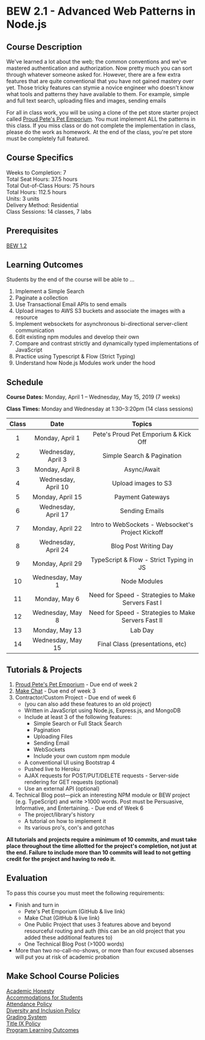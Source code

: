 # BEW 2.1 - Advanced Web Patterns in Node.js

## Course Description

We've learned a lot about the web; the common conventions and we've mastered authentication and authorization. Now pretty much you can sort through whatever someone asked for. However, there are a few extra features that are quite conventional that you have not gained mastery over yet. Those tricky features can stymie a novice engineer who doesn't know what tools and patterns they have available to them. For example, simple and full text search, uploading files and images, sending emails

For all in class work, you will be using a clone of the pet store starter project called [Proud Pete's Pet Emporium](https://github.com/Product-College-Labs/petes-pets). You must implement ALL the patterns in this class. If you miss class or do not complete the implementation in class, please do the work as homework. At the end of the class, you're pet store must be completely full featured.

## Course Specifics

Weeks to Completion:  7 <br>
Total Seat Hours:  37.5 hours <br>
Total Out-of-Class Hours: 75 hours <br>
Total Hours: 112.5 hours <br>
Units:  3 units <br>
Delivery Method:  Residential <br>
Class Sessions:  14 classes, 7 labs

## Prerequisites

[BEW 1.2](https://github.com/Make-School-Courses/BEW-1.2-Authentication-and-Associations)

## Learning Outcomes

Students by the end of the course will be able to ...

1. Implement a Simple Search
1. Paginate a collection
1. Use Transactional Email APIs to send emails
1. Upload images to AWS S3 buckets and associate the images with a resource
1. Implement websockets for asynchronous bi-directional server-client communication
1. Edit existing npm modules and develop their own
1. Compare and contrast strictly and dynamically typed implementations of JavaScript
1. Practice using Typescript & Flow (Strict Typing)
1. Understand how Node.js Modules work under the hood

## Schedule
**Course Dates:** Monday, April 1 – Wednesday, May 15, 2019 (7 weeks)

**Class Times:** Monday and Wednesday at 1:30–3:20pm (14 class sessions)

| Class |          Date          |                 Topics                  |
|:-----:|:----------------------:|:---------------------------------------:|
|  1 |  Monday, April 1                         | Pete's Proud Pet Emporium & Kick Off |
|  2 |  Wednesday, April 3                      | Simple Search & Pagination |
|  3 |  Monday, April 8                         | Async/Await |
|  4 |  Wednesday, April 10                     | Upload images to S3 |
|  5 |  Monday, April 15                        | Payment Gateways |
|  6 |  Wednesday, April 17                     | Sending Emails |
|  7 |  Monday, April 22                        | Intro to WebSockets - Websocket's Project Kickoff |
|  8 |  Wednesday, April 24                     | Blog Post Writing Day |
|  9 |  Monday, April 29                        | TypeScript & Flow - Strict Typing in JS |
| 10 |  Wednesday, May 1                        | Node Modules |
| 11 |  Monday, May 6                           | Need for Speed - Strategies to Make Servers Fast I |  
| 12 |  Wednesday, May 8                        | Need for Speed - Strategies to Make Servers Fast II |
| 13 |  Monday, May 13                          | Lab Day |
| 14 |  Wednesday, May 15                       | Final Class (presentations, etc) |

## Tutorials & Projects

1. [Proud Pete's Pet Emporium](https://www.makeschool.com/academy/track/pete-s-pet-emporium---advanced-web-recipes) - Due end of week 2
1. [Make Chat](https://www.makeschool.com/academy/track/make-chat) - Due end of week 3
1. Contractor/Custom Project - Due end of week 6
   * (you can also add these features to an old project)
   * Written in JavaScript using Node.js, Express.js, and MongoDB
   - Include at least 3 of the following features:
      - Simple Search or Full Stack Search
      - Pagination
      - Uploading Files
      - Sending Email
      - WebSockets
      - Include your own custom npm module
   - A conventional UI using Bootstrap 4
   - Pushed live to Heroku
   - AJAX requests for POST/PUT/DELETE requests - Server-side rendering for GET requests (optional)
   - Use an external API (optional)
1. Technical Blog post—pick an interesting NPM module or BEW project (e.g. TypeScript) and write >1000 words. Post must be Persuasive, Informative, and Entertaining. - Due end of Week 6
    - The project/library's history
    - A tutorial on how to implement it
    - Its various pro's, con's and gotchas

**All tutorials and projects require a minimum of 10 commits, and must take place throughout the time allotted for the project's completion, not just at the end. Failure to include more than 10 commits will lead to not getting credit for the project and having to redo it.**

## Evaluation

To pass this course you must meet the following requirements:

- Finish and turn in
  - Pete's Pet Emporium (GitHub & live link)
  - Make Chat (GitHub & live link)
  - One Public Project that uses 3 features above and beyond resourceful routing and auth (this can be an old project that you added these additional features to)
  - One Technical Blog Post (>1000 words)
- More than two no-call-no-shows, or more than four excused absenses will put you at risk of academic probation

## Make School Course Policies

[Academic Honesty](https://make.sc/academic-honesty)<br>
[Accommodations for Students](https://make.sc/accommodations-for-students)<br>
[Attendance Policy](https://make.sc/attendance-policy)  
[Diversity and Inclusion Policy](https://make.sc/diversity-and-inclusion-policy)<br>
[Grading System](https://make.sc/grading-system)
<br>
[Title IX Policy](https://make.sc/title-ix-policy)<br>
[Program Learning Outcomes](https://make.sc/program-learning-outcomes)
